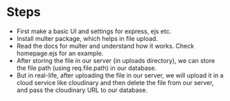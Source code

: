# Steps

- First make a basic UI and settings for express, ejs etc.
- Install multer package, which helps in file upload.
- Read the docs for multer and understand how it works. Check homepage.ejs for an example. 
- After storing the file in our server (in uploads directory), we can store the file path (using req.file.path) in our database.
- But in real-life, after uploading the file in our server, we will upload it in a cloud service like cloudinary and then delete the file from our server, and pass the cloudinary URL to our database.